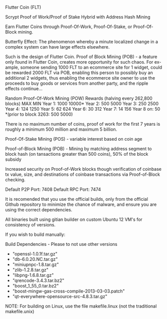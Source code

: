 Flutter Coin (FLT)

Scrypt Proof of Work/Proof of Stake Hybrid with Address Hash Mining

Earn Flutter Coins through Proof-Of-Work, Proof-Of-Stake, or Proof-Of-Block mining.

Butterfly Effect: The phenomenon whereby a minute localized change in a complex system can have large effects elsewhere.

Such is the design of Flutter Coin. Proof of Block Mining (POB) - a feature only found in Flutter Coin, creates more opportunity for such chaos. For ex-
ample, someone sending 1000 FLT to an ecommerce site for 1 widget, could be rewarded 2000 FLT via POB, enabling this person to possibly buy an additional 2
widgets, thus enabling the ecommerce site owner to use the proceeds to buy goods or services from another party, and the ripple effects continue... 

Random Proof-Of-Work Mining (POW) Rewards (halving every 262,800 blocks)
             MAX  MIN
    Year 1: 1000 10000*
    Year 2:  500 5000
    Year 3:  250 2500
    Year 4:  124 1250
    Year 5:   62 624
    Year 6:   30 312
    Year 7:   14 156
    Year 8 on: 50
*(prior to block 3263: 500 5000)
	
There is no maximum number of coins, proof of work for the first 7 years is roughly a minimum 500 million and maximum 5 billion.

Proof-Of-Stake Mining (POS) - variable interest based on coin age

Proof-of-Block Mining (POB) - Mining by matching address segment to block hash (on tansactions greater than 500 coins), 50% of the block subsidy

Increased security on Proof-of-Work blocks though verification of coinbase tx value, size, and destinations of coinbase transactions via Proof-of-Block checking.

Default P2P Port: 7408
Default RPC Port: 7474

It is recomended that you use the official builds, only from the official Github repository to minimize the chance of malware, and ensure you are using the correct dependencies.

All binaries built using gitian builder on custom Ubuntu 12 VM's for consistency of versions.

If you wish to build manually:

Build Dependencies - Please to not use other versions

- "openssl-1.0.1f.tar.gz"
- "db-6.0.20.NC.tar.gz"
- "miniupnpc-1.8.tar.gz"
- "zlib-1.2.8.tar.gz"
- "libpng-1.6.8.tar.gz"
- "qrencode-3.4.3.tar.bz2"
- "boost_1_55_0.tar.bz2"
- "boost-mingw-gas-cross-compile-2013-03-03.patch"
- "qt-everywhere-opensource-src-4.8.3.tar.gz"

NOTE: For building on Linux, use the file makefile.linux (not the traditional makefile.unix)








